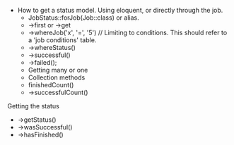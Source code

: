 - How to get a status model. Using eloquent, or directly through the job.
  - JobStatus::forJob(Job::class) or alias.
  - ->first or ->get
  - ->whereJob('x', '=', '5') // Limiting to conditions. This should refer to a 'job conditions' table.
  - ->whereStatus()
  - ->successful()
  - ->failed();
  - Getting many or one
  - Collection methods
  - finishedCount()
  - ->successfulCount()

Getting the status
- ->getStatus()
- ->wasSuccessful()
- ->hasFinished()
